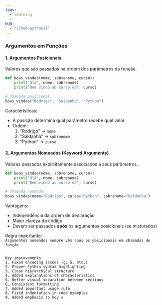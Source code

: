 ```yaml
---
tags:
  - learning
  - 
HUB:
  - "[[hub-python]]"
---
```

### Argumentos em Funções

#### 1. Argumentos Posicionais
Valores que são passados na ordem dos parâmetros da função.

```python
def boas_vindas(nome, sobrenome, curso):
    print("Olá", nome, sobrenome)
    print("Bem vindo ao curso de", curso)

# Chamada posicional
boas_vindas("Rodrigo", "Saldanha", "Python")
```

Características:
- A posição determina qual parâmetro recebe qual valor
- Ordem: 
  1. "Rodrigo" → `nome`
  2. "Saldanha" → `sobrenome` 
  3. "Python" → `curso`

#### 2. Argumentos Nomeados (Keyword Arguments)
Valores passados explicitamente associados a seus parâmetros.

```python
def boas_vindas(nome, sobrenome, curso):
    print("Olá", nome, sobrenome)
    print("Bem vindo ao curso de", curso)

# Chamada nomeada
boas_vindas(nome="Rodrigo", curso="Python", sobrenome="Saldanha")
```

Vantagens:
- Independência da ordem de declaração
- Maior clareza do código
- Devem ser passados **após** os argumentos posicionais (se misturados)


Regra importante:  
`Argumentos nomeados sempre vêm após os posicionais em chamadas de função`
```

Key improvements:
1. Fixed encoding issues (ç, ã, etc.)
2. Proper Python syntax highlighting
3. Clear hierarchical structure
4. Added explanations of characteristics
5. Better visual separation between sections
6. Consistent formatting
7. Added important usage rule
8. Fixed indentation in code examples
9. Added emphasis to key s


